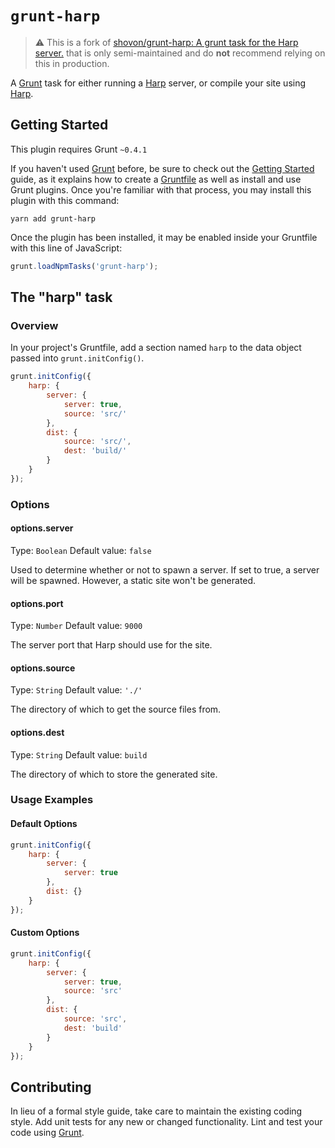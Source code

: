 # `grunt-harp`

> ⚠️ This is a fork of [shovon/grunt-harp: A grunt task for the Harp server.](https://github.com/shovon/grunt-harp) that is only semi-maintained and do **not** recommend relying on this in production.

A [Grunt](http://gruntjs.com/) task for either running a [Harp](https://harpjs.com/) server, or compile your site using [Harp](https://harpjs.com/).

## Getting Started

This plugin requires Grunt `~0.4.1`

If you haven't used [Grunt](http://gruntjs.com/) before, be sure to check out the [Getting Started](http://gruntjs.com/getting-started) guide, as it explains how to create a [Gruntfile](http://gruntjs.com/sample-gruntfile) as well as install and use Grunt plugins. Once you're familiar with that process, you may install this plugin with this command:

```shell
yarn add grunt-harp
```

Once the plugin has been installed, it may be enabled inside your Gruntfile with this line of JavaScript:

```js
grunt.loadNpmTasks('grunt-harp');
```

## The "harp" task

### Overview

In your project's Gruntfile, add a section named `harp` to the data object passed into `grunt.initConfig()`.

```js
grunt.initConfig({
    harp: {
        server: {
            server: true,
            source: 'src/'
        },
        dist: {
            source: 'src/',
            dest: 'build/'
        }
    }
});
```

### Options

#### options.server

Type: `Boolean`
Default value: `false`

Used to determine whether or not to spawn a server. If set to true, a server will be spawned. However, a static site won't be generated.

#### options.port

Type: `Number`
Default value: `9000`

The server port that Harp should use for the site.

#### options.source

Type: `String`
Default value: `'./'`

The directory of which to get the source files from.

#### options.dest

Type: `String`
Default value: `build`

The directory of which to store the generated site.

### Usage Examples

#### Default Options

```js
grunt.initConfig({
    harp: {
        server: {
            server: true
        },
        dist: {}
    }
});
```

#### Custom Options

```js
grunt.initConfig({
    harp: {
        server: {
            server: true,
            source: 'src'
        },
        dist: {
            source: 'src',
            dest: 'build'
        }
    }
});
```

## Contributing

In lieu of a formal style guide, take care to maintain the existing coding style. Add unit tests for any new or changed functionality. Lint and test your code using [Grunt](http://gruntjs.com/).
